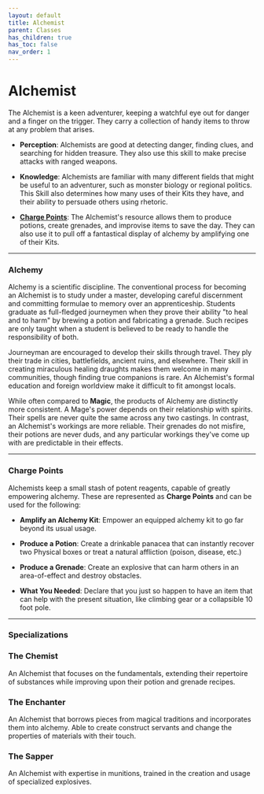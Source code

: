 ```yaml
---
layout: default
title: Alchemist
parent: Classes
has_children: true
has_toc: false
nav_order: 1
---
```


# Alchemist

The Alchemist is a keen adventurer, keeping a watchful eye out for danger and a finger on the trigger. They carry a collection of handy items to throw at any problem that arises.

- **<span style="color: {{ site.alchemist_color }}">Perception</span>**: Alchemists are good at detecting danger, finding clues, and searching for hidden treasure. They also use this skill to make precise attacks with ranged weapons.

- **<span style="color: {{ site.alchemist_color }}">Knowledge</span>**: Alchemists are familiar with many different fields that might be useful to an adventurer, such as monster biology or regional politics. This Skill also determines how many uses of their Kits they have, and their ability to persuade others using rhetoric.

- **[Charge Points](#charge-points)**: The Alchemist's resource allows them to produce potions, create grenades, and improvise items to save the day. They can also use it to pull off a fantastical display of alchemy by amplifying one of their Kits. 

---

### Alchemy

Alchemy is a scientific discipline. The conventional process for becoming an Alchemist is to study under a master, developing careful discernment and committing formulae to memory over an apprenticeship. Students graduate as full-fledged journeymen when they prove their ability "to heal and to harm" by brewing a potion and fabricating a grenade. Such recipes are only taught when a student is believed to be ready to handle the responsibility of both.

Journeyman are encouraged to develop their skills through travel. They ply their trade in cities, battlefields, ancient ruins, and elsewhere. Their skill in creating miraculous healing draughts makes them welcome in many communities, though finding true companions is rare. An Alchemist's formal education and foreign worldview make it difficult to fit amongst locals. 

While often compared to **<span style="color: {{ site.mage_color }}">Magic</span>**, the products of Alchemy are distinctly more consistent. A Mage's power depends on their relationship with spirits. Their spells are never quite the same across any two castings. In contrast, an Alchemist's workings are more reliable. Their grenades do not misfire, their potions are never duds, and any particular workings they've come up with are predictable in their effects.

---

### Charge Points

Alchemists keep a small stash of potent reagents, capable of greatly empowering alchemy. These are represented as **Charge Points** and can be used for the following:

* **Amplify an Alchemy Kit**: Empower an equipped alchemy kit to go far beyond its usual usage.

* **Produce a Potion**: Create a drinkable panacea that can instantly recover two Physical boxes or treat a natural affliction (poison, disease, etc.)

* **Produce a Grenade**: Create an explosive that can harm others in an area-of-effect and destroy obstacles.

* **What You Needed**: Declare that you just so happen to have an item that can help with the present situation, like climbing gear or a collapsible 10 foot pole.

---

### Specializations

### <span style="color: {{ site.alchemist_color }}">The Chemist</span>

An Alchemist that focuses on the fundamentals, extending their repertoire of substances while improving upon their potion and grenade recipes.

### <span style="color: {{ site.alchemist_color }}">The Enchanter</span>

An Alchemist that borrows pieces from magical traditions and incorporates them into alchemy. Able to create construct servants and change the properties of materials with their touch.

### <span style="color: {{ site.alchemist_color }}">The Sapper</span>

An Alchemist with expertise in munitions, trained in the creation and usage of specialized explosives.
